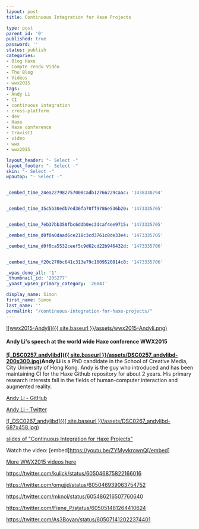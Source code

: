 ```yaml
---
layout: post
title: Continuous Integration for Haxe Projects

type: post
parent_id: '0'
published: true
password: ''
status: publish
categories:
- Blog Haxe
- Compte rendu Vidéo
- The Blog
- Vidéos
- wwx2015
tags:
- Andy Li
- CI
- continuous integration
- cross-platform
- dev
- Haxe
- Haxe conference
- TravisCI
- video
- wwx
- wwx2015

layout_header: "- Select -"
layout_footer: "- Select -"
skin: "- Select -"
wpautop: "- Select -"


_oembed_time_24ea227982757008cadb12766229caac: '1438330794'


_oembed_time_35c5b30edb7ed36fa70ff9786e536b20: '1473335705'


_oembed_time_7eb37bb350fbc6ddb0ec3dcaf4ee9715: '1473335705'

_oembed_time_d0f0a0daad6ce218c3cd3761c8de33e4: '1473335705'

_oembed_time_d0f0ca5532ceef5c9d62cd22b946432d: '1473335706'


_oembed_time_f20c270bc641c313e79c1009520814c8: '1473335706'

_wpas_done_all: '1'
_thumbnail_id: '205277'
_yoast_wpseo_primary_category: '26841'

display_name: Simon
first_name: Simon
last_name: ''
permalink: "/continuous-integration-for-haxe-projects/"
---
```


[![wwx2015-Andyli]({{ site.baseurl }}/assets/wwx2015-Andyli.png)](https://www.silexlabs.org/wp-content/uploads/2015/07/wwx2015-Andyli.png)

#### Andy Li's speech at the world wide Haxe conference WWX2015

**[![_DSC0257_andylibd]({{ site.baseurl }}/assets/DSC0257_andylibd-200x300.jpg)](https://www.silexlabs.org/wp-content/uploads/2015/07/DSC0257_andylibd.jpg)Andy Li** is a PhD candidate in the School of Creative Media, City University of Hong Kong. Andy is the guy who introduced and has been maintaining CI for the Haxe Github repository for about 2 years. His primary research interests fall in the fields of human-computer interaction and augmented reality.

[Andy Li - GitHub](https://github.com/andyli)

[Andy Li - Twitter](https://twitter.com/andy_li)

[![_DSC0267_andylibd]({{ site.baseurl }}/assets/DSC0267_andylibd-687x458.jpg)](https://www.silexlabs.org/wp-content/uploads/2015/07/DSC0267_andylibd.jpg)  


[slides of "Continuous Integration for Haxe Projects"](https://docs.google.com/presentation/d/1AcqUbB_Zn5dQyxpv9BYokOXMPuEcYEXMA7w6E50kpNo/edit?usp=sharing)

Watch the
video: 
[embed]https://youtu.be/ZYMyvkrownQ[/embed]

[More WWX2015 videos here](https://www.silexlabs.org/wrapping-up-wwx2015/)

https://twitter.com/kulick/status/605046875822166016

https://twitter.com/omgjjd/status/605046939063754752

https://twitter.com/mknol/status/605486216507760640

https://twitter.com/Fiene_P/status/605051481264410624

https://twitter.com/As3Boyan/status/605071412022374401

